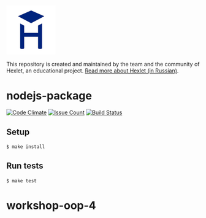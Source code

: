 ##
[![Hexlet Ltd. logo](https://raw.githubusercontent.com/Hexlet/hexletguides.github.io/master/images/hexlet_logo128.png)](https://ru.hexlet.io/pages/about?utm_source=github&utm_medium=link&utm_campaign=nodejs-package)

This repository is created and maintained by the team and the community of Hexlet, an educational project. [Read more about Hexlet (in Russian)](https://ru.hexlet.io/pages/about?utm_source=github&utm_medium=link&utm_campaign=nodejs-package).
##

# nodejs-package

[![Code Climate](https://codeclimate.com/github/hexlet-boilerplates/javascript-package/badges/gpa.svg)](https://codeclimate.com/github/hexlet-boilerplates/javascript-package)
[![Issue Count](https://codeclimate.com/github/hexlet-boilerplates/javascript-package/badges/issue_count.svg)](https://codeclimate.com/github/hexlet-boilerplates/javascript-package)
[![Build Status](https://travis-ci.org/hexlet-boilerplates/nodejs-package.svg?branch=master)](https://travis-ci.org/hexlet-boilerplates/nodejs-package)

## Setup

```sh
$ make install
```

## Run tests

```sh
$ make test
```
# workshop-oop-4
